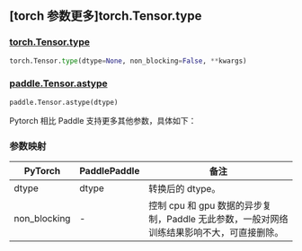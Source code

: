 ## [torch 参数更多]torch.Tensor.type

### [torch.Tensor.type](https://pytorch.org/docs/stable/generated/torch.Tensor.type.html#torch.Tensor.type)

```python
torch.Tensor.type(dtype=None, non_blocking=False, **kwargs)
```

### [paddle.Tensor.astype](https://www.paddlepaddle.org.cn/documentation/docs/zh/api/paddle/Tensor_cn.html#astype-dtype)

```python
paddle.Tensor.astype(dtype)
```

Pytorch 相比 Paddle 支持更多其他参数，具体如下：

### 参数映射

| PyTorch      | PaddlePaddle | 备注                                                         |
| ------------ | ------------ | ------------------------------------------------------------ |
| dtype        | dtype        | 转换后的 dtype。                                             |
| non_blocking | -            | 控制 cpu 和 gpu 数据的异步复制，Paddle 无此参数，一般对网络训练结果影响不大，可直接删除。  |
